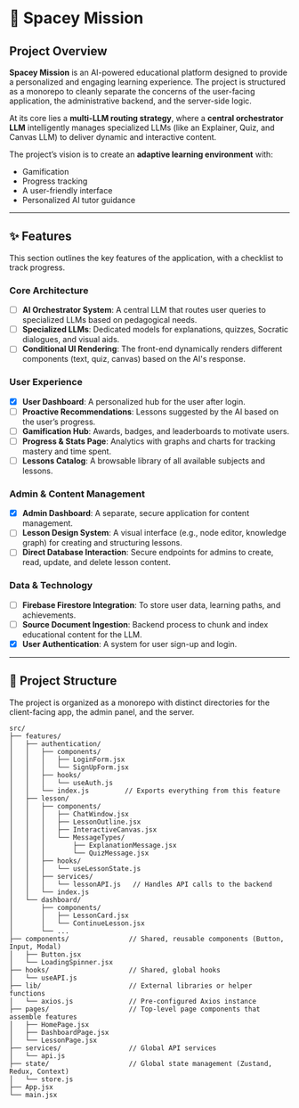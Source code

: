 # 🚀 Spacey Mission

## Project Overview
**Spacey Mission** is an AI-powered educational platform designed to provide a personalized and engaging learning experience. The project is structured as a monorepo to cleanly separate the concerns of the user-facing application, the administrative backend, and the server-side logic.

At its core lies a **multi-LLM routing strategy**, where a **central orchestrator LLM** intelligently manages specialized LLMs (like an Explainer, Quiz, and Canvas LLM) to deliver dynamic and interactive content.

The project’s vision is to create an **adaptive learning environment** with:
- Gamification
- Progress tracking
- A user-friendly interface
- Personalized AI tutor guidance

---

## ✨ Features
This section outlines the key features of the application, with a checklist to track progress.

### Core Architecture
- [ ] **AI Orchestrator System**: A central LLM that routes user queries to specialized LLMs based on pedagogical needs.
- [ ] **Specialized LLMs**: Dedicated models for explanations, quizzes, Socratic dialogues, and visual aids.
- [ ] **Conditional UI Rendering**: The front-end dynamically renders different components (text, quiz, canvas) based on the AI's response.

### User Experience
- [x] **User Dashboard**: A personalized hub for the user after login.
- [ ] **Proactive Recommendations**: Lessons suggested by the AI based on the user’s progress.
- [ ] **Gamification Hub**: Awards, badges, and leaderboards to motivate users.
- [ ] **Progress & Stats Page**: Analytics with graphs and charts for tracking mastery and time spent.
- [ ] **Lessons Catalog**: A browsable library of all available subjects and lessons.

### Admin & Content Management
- [x] **Admin Dashboard**: A separate, secure application for content management.
- [ ] **Lesson Design System**: A visual interface (e.g., node editor, knowledge graph) for creating and structuring lessons.
- [ ] **Direct Database Interaction**: Secure endpoints for admins to create, read, update, and delete lesson content.

### Data & Technology
- [ ] **Firebase Firestore Integration**: To store user data, learning paths, and achievements.
- [ ] **Source Document Ingestion**: Backend process to chunk and index educational content for the LLM.
- [x] **User Authentication**: A system for user sign-up and login.

---


## 📂 Project Structure
The project is organized as a monorepo with distinct directories for the client-facing app, the admin panel, and the server.

```
src/
├── features/
│   ├── authentication/
│   │   ├── components/
│   │   │   ├── LoginForm.jsx
│   │   │   └── SignUpForm.jsx
│   │   ├── hooks/
│   │   │   └── useAuth.js
│   │   └── index.js         // Exports everything from this feature
│   ├── lesson/
│   │   ├── components/
│   │   │   ├── ChatWindow.jsx
│   │   │   ├── LessonOutline.jsx
│   │   │   ├── InteractiveCanvas.jsx
│   │   │   └── MessageTypes/
│   │   │       ├── ExplanationMessage.jsx
│   │   │       └── QuizMessage.jsx
│   │   ├── hooks/
│   │   │   └── useLessonState.js
│   │   ├── services/
│   │   │   └── lessonAPI.js   // Handles API calls to the backend
│   │   └── index.js
│   └── dashboard/
│       ├── components/
│       │   ├── LessonCard.jsx
│       │   └── ContinueLesson.jsx
│       └── ...
├── components/               // Shared, reusable components (Button, Input, Modal)
│   ├── Button.jsx
│   └── LoadingSpinner.jsx
├── hooks/                    // Shared, global hooks
│   └── useAPI.js
├── lib/                      // External libraries or helper functions
│   └── axios.js              // Pre-configured Axios instance
├── pages/                    // Top-level page components that assemble features
│   ├── HomePage.jsx
│   ├── DashboardPage.jsx
│   └── LessonPage.jsx
├── services/                 // Global API services
│   └── api.js
├── state/                    // Global state management (Zustand, Redux, Context)
│   └── store.js
├── App.jsx
└── main.jsx
```
